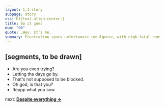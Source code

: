 ```yaml
---
layout: 1.1-story
subpage: story
css: h1{text-align:center;}
title: So it goes
num: "06"
quote: …Hey. It’s me.
summary: Frustration spurs unfortunate indulgence, with nigh-fatal consequences. <span class='spoiler'>As Joce is drowned by memory, an impatient Kay Lin finds her own discretion wanting.</span>
---
```

## [segments, to be drawn]
- Are you even trying?
- Letting the days go by.
- <span class="spoiler">That's not supposed to be blocked.</span>
- <span class="spoiler">Oh god, is that you?</span>
- Reapp what you sow. <!--K-O x2 combo-->

<p class="next">next: <b><a href="{%include url.html%}/story/07">Despite everything →</a></b></p>